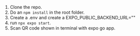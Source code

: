 1. Clone the repo.
2. Do an `npm install` in the root folder.
3. Create a .env and create a EXPO_PUBLIC_BACKEND_URL="<URL>"
4. run `npx expo start`.
5. Scan QR code shown in terminal with expo go app.